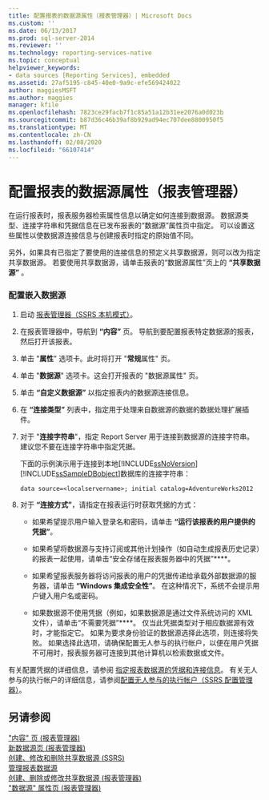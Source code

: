 ```yaml
---
title: 配置报表的数据源属性（报表管理器）| Microsoft Docs
ms.custom: ''
ms.date: 06/13/2017
ms.prod: sql-server-2014
ms.reviewer: ''
ms.technology: reporting-services-native
ms.topic: conceptual
helpviewer_keywords:
- data sources [Reporting Services], embedded
ms.assetid: 27af5195-c845-40e0-9a9c-efe569424022
author: maggiesMSFT
ms.author: maggies
manager: kfile
ms.openlocfilehash: 7823ce29facb7f1c85a51a12b31ee2076a0d023b
ms.sourcegitcommit: b87d36c46b39af8b929ad94ec707dee8800950f5
ms.translationtype: MT
ms.contentlocale: zh-CN
ms.lasthandoff: 02/08/2020
ms.locfileid: "66107414"
---
```

# <a name="configure-data-source-properties-for-a-report--report-manager"></a>配置报表的数据源属性（报表管理器）
  在运行报表时，报表服务器检索属性信息以确定如何连接到数据源。 数据源类型、连接字符串和凭据信息在已发布报表的“数据源”属性页中指定。 可以设置这些属性以使数据源连接信息与创建报表时指定的原始值不同。  
  
 另外，如果具有已指定了要使用的连接信息的预定义共享数据源，则可以改为指定共享数据源。 若要使用共享数据源，请单击报表的“数据源属性”页上的 **“共享数据源”** 。  
  
### <a name="to-configure-an-embedded-data-source"></a>配置嵌入数据源  
  
1.  启动 [报表管理器（SSRS 本机模式）](../report-manager-ssrs-native-mode.md)。  
  
2.  在报表管理器中，导航到 **“内容”** 页。 导航到要配置报表特定数据源的报表，然后打开该报表。  
  
3.  单击 "**属性**" 选项卡。此时将打开 "**常规**属性" 页。  
  
4.  单击 "**数据源**" 选项卡。这会打开报表的 "数据源属性" 页。  
  
5.  单击 **“自定义数据源”** 以指定报表内的数据源连接信息。  
  
6.  在 **“连接类型”** 列表中，指定用于处理来自数据源的数据的数据处理扩展插件。  
  
7.  对于 "**连接字符串**"，指定 Report Server 用于连接到数据源的连接字符串。 建议您不要在连接字符串中指定凭据。  
  
     下面的示例演示用于连接到本地[!INCLUDE[ssNoVersion](../../includes/ssnoversion-md.md)] [!INCLUDE[ssSampleDBobject](../../includes/sssampledbobject-md.md)]数据库的连接字符串：  
  
    ```  
    data source=<localservername>; initial catalog=AdventureWorks2012  
    ```  
  
8.  对于 **“连接方式”**，请指定在报表运行时获取凭据的方式：  
  
    -   如果希望提示用户输入登录名和密码，请单击 **“运行该报表的用户提供的凭据”**。  
  
    -   如果希望将数据源与支持订阅或其他计划操作（如自动生成报表历史记录）的报表一起使用，请单击“安全存储在报表服务器中的凭据”****。  
  
    -   如果希望报表服务器将访问报表的用户的凭据传递给承载外部数据源的服务器，请单击 **“Windows 集成安全性”**。 在这种情况下，系统不会提示用户键入用户名或密码。  
  
    -   如果数据源不使用凭据（例如，如果数据源是通过文件系统访问的 XML 文件），请单击“不需要凭据”****。 仅当此凭据类型对于相应数据源有效时，才能指定它。 如果为要求身份验证的数据源选择此选项，则连接将失败。 如果选择此选项，请确保配置无人参与的执行帐户，以便在用户凭据不可用时，报表服务器可连接到其他计算机以检索数据或文件。  
  
 有关配置凭据的详细信息，请参阅 [指定报表数据源的凭据和连接信息](specify-credential-and-connection-information-for-report-data-sources.md)。 有关无人参与的执行帐户的详细信息，请参阅[配置无人参与的执行帐户（SSRS 配置管理器）](../install-windows/configure-the-unattended-execution-account-ssrs-configuration-manager.md)。  
  
## <a name="see-also"></a>另请参阅  
 ["内容" 页 &#40;报表管理器&#41;](../contents-page-report-manager.md)   
 [新数据源页 &#40;报表管理器&#41;](../new-data-source-page-report-manager.md)   
 [创建、修改和删除共享数据源 &#40;SSRS&#41;](create-modify-and-delete-shared-data-sources-ssrs.md)   
 [管理报表数据源](manage-report-data-sources.md)   
 [创建、删除或修改共享数据源 &#40;报表管理器&#41;](../create-delete-or-modify-a-shared-data-source-report-manager.md)   
 ["数据源" 属性页 &#40;报表管理器&#41;](../data-sources-properties-page-report-manager.md)  
  
  
